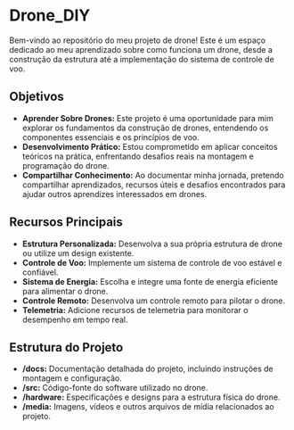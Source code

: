 # Drone_DIY
Bem-vindo ao repositório do meu projeto de drone! Este é um espaço dedicado ao meu aprendizado sobre como funciona um drone, desde a construção da estrutura até a implementação do sistema de controle de voo.

## Objetivos

- **Aprender Sobre Drones:** Este projeto é uma oportunidade para mim explorar os fundamentos da construção de drones, entendendo os componentes essenciais e os princípios de voo.
- **Desenvolvimento Prático:** Estou comprometido em aplicar conceitos teóricos na prática, enfrentando desafios reais na montagem e programação do drone.
- **Compartilhar Conhecimento:** Ao documentar minha jornada, pretendo compartilhar aprendizados, recursos úteis e desafios encontrados para ajudar outros aprendizes interessados em drones.

## Recursos Principais

- **Estrutura Personalizada:** Desenvolva a sua própria estrutura de drone ou utilize um design existente.
- **Controle de Voo:** Implemente um sistema de controle de voo estável e confiável.
- **Sistema de Energia:** Escolha e integre uma fonte de energia eficiente para alimentar o drone.
- **Controle Remoto:** Desenvolva um controle remoto para pilotar o drone.
- **Telemetria:** Adicione recursos de telemetria para monitorar o desempenho em tempo real.

## Estrutura do Projeto

- **/docs:** Documentação detalhada do projeto, incluindo instruções de montagem e configuração.
- **/src:** Código-fonte do software utilizado no drone.
- **/hardware:** Especificações e designs para a estrutura física do drone.
- **/media:** Imagens, vídeos e outros arquivos de mídia relacionados ao projeto.

